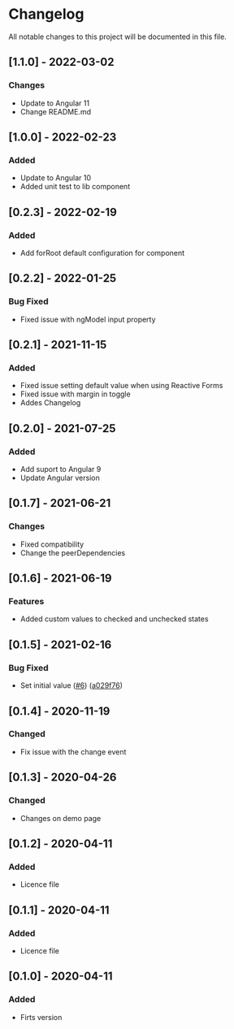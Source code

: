 # Changelog
All notable changes to this project will be documented in this file.

## [1.1.0] - 2022-03-02
### Changes
- Update to Angular 11
- Change README.md

## [1.0.0] - 2022-02-23
### Added
- Update to Angular 10
- Added unit test to lib component

## [0.2.3] - 2022-02-19
### Added
- Add forRoot default configuration for component

## [0.2.2] - 2022-01-25
### Bug Fixed
- Fixed issue with ngModel input property

## [0.2.1] - 2021-11-15
### Added
- Fixed issue setting default value when using Reactive Forms
- Fixed issue with margin in toggle
- Addes Changelog

## [0.2.0] - 2021-07-25
### Added
- Add suport to Angular 9
- Update Angular version

## [0.1.7] - 2021-06-21
### Changes
- Fixed compatibility
- Change the peerDependencies

## [0.1.6] - 2021-06-19
### Features
- Added custom values to checked and unchecked states

## [0.1.5] - 2021-02-16
### Bug Fixed
- Set initial value ([#6](https://github.com/vicmans/ng-toggle-button/issues/6)) ([a029f76](https://github.com/vicmans/ng-toggle-button/commit/a029f7605524d427f8c4d4979d76935ae2305e15))

## [0.1.4] - 2020-11-19
### Changed
- Fix issue with the change event

## [0.1.3] - 2020-04-26
### Changed
- Changes on demo page

## [0.1.2] - 2020-04-11
### Added
- Licence file

## [0.1.1] - 2020-04-11
### Added
- Licence file

## [0.1.0] - 2020-04-11
### Added
- Firts version
